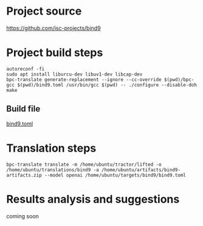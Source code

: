 # Project source

https://github.com/isc-projects/bind9

# Project build steps

```
autoreconf -fi
sudo apt install liburcu-dev libuv1-dev libcap-dev
bpc-translate generate-replacement --ignore --cc-override $(pwd)/bpc-gcc $(pwd)/bind9.toml /usr/bin/gcc $(pwd) -- ./configure --disable-doh
make
```

## Build file

[bind9.toml](bind9.toml)


# Translation steps

```
bpc-translate translate -m /home/ubuntu/tractor/lifted -o /home/ubuntu/translations/bind9 -a /home/ubuntu/artifacts/bind9-artifacts.zip --model openai /home/ubuntu/targets/bind9/bind9.toml 
```

# Results analysis and suggestions

coming soon



